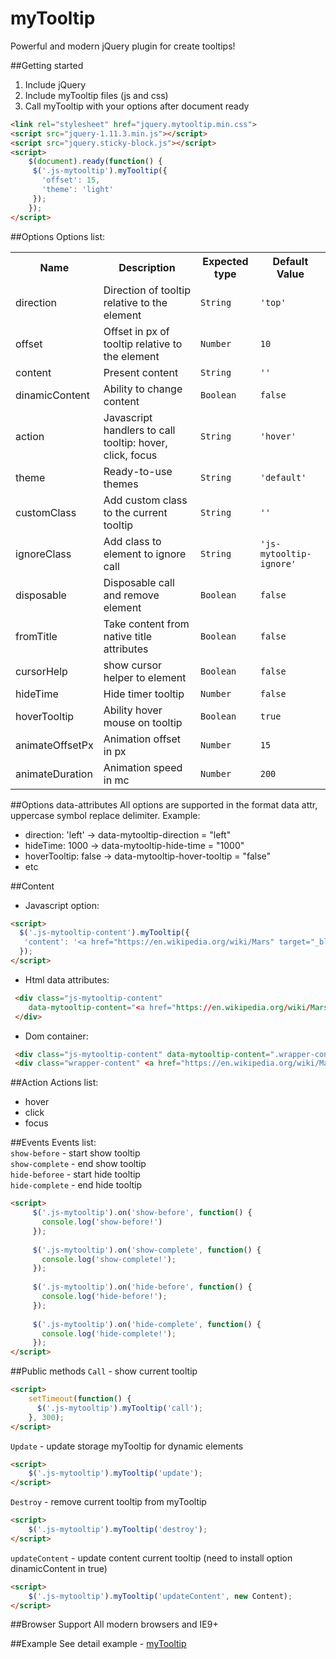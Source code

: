 # myTooltip
Powerful and modern jQuery plugin for create tooltips!

##Getting started
1. Include jQuery
2. Include myTooltip files (js and css)
3. Call myTooltip with your options after document ready
```html
<link rel="stylesheet" href="jquery.mytooltip.min.css">
<script src="jquery-1.11.3.min.js"></script>
<script src="jquery.sticky-block.js"></script>
<script>
    $(document).ready(function() {
     $('.js-mytooltip').myTooltip({
       'offset': 15,
       'theme': 'light'
     });
    });
</script>
```

##Options
Options list:
<table>
    <tr>
      <th>Name</td>
      <th>Description</th>
      <th>Expected type</th>
      <th>Default Value</th>
    </tr>
    <tr>
      <td>direction</td>
      <td>Direction of tooltip relative to the element</td>
      <td><code>String</code></td>
      <td><code>'top'</code></td>
    </tr>
    <tr>
      <td>offset</td>
      <td>Offset in px of tooltip relative to the element</td>
      <td><code>Number</code></td>
      <td><code>10</code></td>
    </tr> 
    <tr>
      <td>content</td>
      <td>Present content</td>
      <td><code>String</code></td>
      <td><code>''</code></td>
    </tr>
    <tr>
      <td>dinamicContent</td>
      <td>Ability to change content</td>
      <td><code>Boolean</code></td>
      <td><code>false</code></td>
    </tr>
    <tr>
      <td>action</td>
      <td>Javascript handlers to call tooltip: hover, click, focus </td>
      <td><code>String</code></td>
      <td><code>'hover'</code></td>
    </tr>
    <tr>
      <td>theme</td>
      <td>Ready-to-use themes</td>
      <td><code>String</code></td>
      <td><code>'default'</code></td>
    </tr>
    <tr>
      <td>customClass</td>
      <td>Add custom class to the current tooltip</td>
      <td><code>String</code></td>
      <td><code>''</code></td>
    </tr>
    <tr>
      <td>ignoreClass</td>
      <td>Add class to element to ignore call</td>
      <td><code>String</code></td>
      <td><code>'js-mytooltip-ignore'</code></td>
    </tr>
    <tr>
      <td>disposable</td>
      <td>Disposable call and remove element</td>
      <td><code>Boolean</code></td>
      <td><code>false</code></td>
    </tr>    
    <tr>
      <td>fromTitle</td>
      <td>Take content from native title attributes</td>
      <td><code>Boolean</code></td>
      <td><code>false</code></td>
    </tr>    
    <tr>
      <td>cursorHelp</td>
      <td>show cursor helper to element</td>
      <td><code>Boolean</code></td>
      <td><code>false</code></td>
    </tr>    
    <tr>
      <td>hideTime</td>
      <td>Hide timer tooltip</td>
      <td><code>Number</code></td>
      <td><code>false</code></td>
    </tr>    
    <tr>
      <td>hoverTooltip</td>
      <td>Ability hover mouse on tooltip</td>
      <td><code>Boolean</code></td>
      <td><code>true</code></td>
    </tr>    
    <tr>
      <td>animateOffsetPx</td>
      <td>Animation offset in px</td>
      <td><code>Number</code></td>
      <td><code>15</code></td>
    </tr>    
    <tr>
      <td>animateDuration</td>
      <td>Animation speed in mc</td>
      <td><code>Number</code></td>
      <td><code>200</code></td>
    </tr>
</table>


##Options data-attributes
All options are supported in the format data attr, uppercase symbol replace delimiter.
Example:
- direction: 'left' -> data-mytooltip-direction = "left"
- hideTime: 1000 -> data-mytooltip-hide-time = "1000"
- hoverTooltip: false -> data-mytooltip-hover-tooltip = "false"
- etc


##Content
- Javascript option:
```html
<script>
  $('.js-mytooltip-content').myTooltip({
   'content': '<a href="https://en.wikipedia.org/wiki/Mars" target="_blank">read more</a>'
  });
</script>
```

- Html data attributes:
```html
 <div class="js-mytooltip-content"
    data-mytooltip-content="<a href="https://en.wikipedia.org/wiki/Mars" target="_blank">read more</a>
 </div>
```
- Dom container:
```html
 <div class="js-mytooltip-content" data-mytooltip-content=".wrapper-content"></div>
 <div class="wrapper-content" <a href="https://en.wikipedia.org/wiki/Mars" target="_blank">read more</a></div>
```


##Action
Actions list:
- hover
- click
- focus


##Events
Events list:<br>
<code>show-before</code> - start show tooltip<br>
<code>show-complete</code> - end show tooltip<br>
<code>hide-beforee</code> - start hide tooltip<br>
<code>hide-complete</code> - end hide tooltip
```html
<script>
     $('.js-mytooltip').on('show-before', function() {
       console.log('show-before!')
     });
   
     $('.js-mytooltip').on('show-complete', function() {
       console.log('show-complete!');
     });
   
     $('.js-mytooltip').on('hide-before', function() {
       console.log('hide-before!');
     });
   
     $('.js-mytooltip').on('hide-complete', function() {
       console.log('hide-complete!');
     });
</script>
```

##Public methods
<code>Call</code> - show current tooltip
```html
<script>
    setTimeout(function() {
      $('.js-mytooltip').myTooltip('call');
    }, 300);
</script>
```
<code>Update</code> - update storage myTooltip for dynamic elements
```html
<script>
    $('.js-mytooltip').myTooltip('update');
</script>
```
<code>Destroy</code> - remove current tooltip from myTooltip
```html
<script>
    $('.js-mytooltip').myTooltip('destroy');
</script>
```
<code>updateContent</code> - update content current tooltip (need to install option dinamicContent in true)
```html
<script>
    $('.js-mytooltip').myTooltip('updateContent', new Content);
</script>
```

##Browser Support
All modern browsers and IE9+

##Example
See detail example - <a href="http://m-ulyanov.github.io/mytooltip/">myTooltip</a>